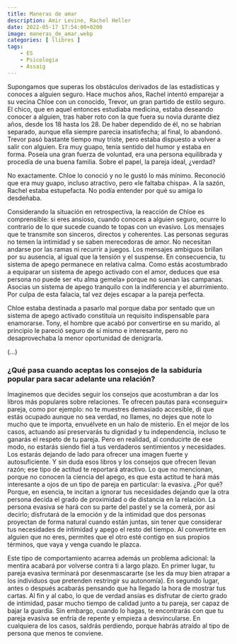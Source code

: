 ```yaml
---
title: Maneras de amar
description: Amir Levine, Rachel Heller
date: 2022-05-17 17:54:00+0200
image: maneras_de_amar.webp
categories: [ llibres ]
tags:
    - ES
    - Psicologia
    - Assaig
---
```


Supongamos que superas los obstáculos derivados de las estadísticas y conoces a alguien seguro. Hace muchos años, Rachel intentó emparejar a su vecina Chloe con un conocido, Trevor, un gran partido de estilo seguro. El chico, que en aquel entonces estudiaba medicina, estaba deseando conocer a alguien, tras haber roto con la que fuera su novia durante diez años, desde los 18 hasta los 28. De haber dependido de él, no se habrían separado, aunque ella siempre parecía insatisfecha; al final, lo abandonó. Trevor pasó bastante tiempo muy triste, pero estaba dispuesto a volver a salir con alguien. Era muy guapo, tenía sentido del humor y estaba en forma. Poseía una gran fuerza de voluntad, era una persona equilibrada y procedía de una buena familia. Sobre el papel, la pareja ideal, ¿verdad?

No exactamente. Chloe lo conoció y no le gustó lo más mínimo. Reconoció que era muy guapo, incluso atractivo, pero «le faltaba chispa». A la sazón, Rachel estaba estupefacta. No podía entender por qué su amiga lo desdeñaba.

Considerando la situación en retrospectiva, la reacción de Chloe es comprensible: si eres ansioso, cuando conoces a alguien seguro, ocurre lo contrario de lo que sucede cuando te topas con un evasivo. Los mensajes que te transmite son sinceros, directos y coherentes. Las personas seguras no temen la intimidad y se saben merecedoras de amor. No necesitan andarse por las ramas ni recurrir a juegos. Los mensajes ambiguos brillan por su ausencia, al igual que la tensión y el suspense. En consecuencia, tu sistema de apego permanece en relativa calma. Como estás acostumbrado a equiparar un sistema de apego activado con el amor, deduces que esa persona no puede ser «tu alma gemela» porque no suenan las campanas. Asocias un sistema de apego tranquilo con la indiferencia y el aburrimiento. Por culpa de esta falacia, tal vez dejes escapar a la pareja perfecta.

Chloe estaba destinada a pasarlo mal porque daba por sentado que un sistema de apego activado constituía un requisito indispensable para enamorarse. Tony, el hombre que acabó por convertirse en su marido, al principio le pareció seguro de sí mismo e interesante, pero no desaprovechaba la menor oportunidad de denigrarla.


(...)

<h3>¿Qué pasa cuando aceptas los consejos de la sabiduría popular para sacar adelante una relación?</h3>

Imaginemos que decides seguir los consejos que acostumbran a dar los libros más populares sobre relaciones. Te ofrecen pautas para «conseguir» pareja, como por ejemplo: no te muestres demasiado accesible, di que estás ocupado aunque no sea verdad, no llames, no dejes que note lo mucho que te importa, envuélvete en un halo de misterio. En el mejor de los casos, actuando así preservarás tu dignidad y tu independencia, incluso te ganarás el respeto de tu pareja. Pero en realidad, al conducirte de ese modo, no estarás siendo fiel a tus verdaderos sentimientos y necesidades. Los estarás dejando de lado para ofrecer una imagen fuerte y autosuficiente. Y sin duda esos libros y los consejos que ofrecen llevan razón; ese tipo de actitud te reportará atractivo. Lo que no mencionan, porque no conocen la ciencia del apego, es que esta actitud te hará más interesante a ojos de un tipo de pareja en particular: la evasiva. ¿Por qué? Porque, en esencia, te incitan a ignorar tus necesidades dejando que la otra persona decida el grado de proximidad o de distancia en la relación. La persona evasiva se hará con su parte del pastel y se la comerá, por así decirlo; disfrutará de la emoción y de la intimidad que dos personas proyectan de forma natural cuando están juntas, sin tener que considerar tus necesidades de intimidad y apego el resto del tiempo. Al convertirte en alguien que no eres, permites que el otro esté contigo en sus propios términos, que vaya y venga cuando le plazca.

Este tipo de comportamiento acarrea además un problema adicional: la mentira acabará por volverse contra ti a largo plazo. En primer lugar, tu pareja evasiva terminará por desenmascararte (se les da muy bien atrapar a los individuos que pretenden restringir su autonomía). En segundo lugar, antes o después acabarás pensando que ha llegado la hora de mostrar tus cartas. Al fin y al cabo, lo que de verdad ansías es disfrutar de cierto grado de intimidad, pasar mucho tiempo de calidad junto a tu pareja, ser capaz de bajar la guardia. Sin embargo, cuando lo hagas, te encontrarás con que tu pareja evasiva se enfría de repente y empieza a desvincularse. En cualquiera de los casos, saldrás perdiendo, porque habrás atraído al tipo de persona que menos te conviene.
